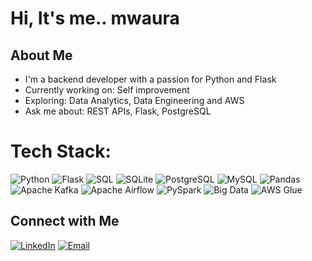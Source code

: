 #  Hi, It's me.. mwaura

## About Me
-  I'm a backend developer with a passion for Python and Flask
-  Currently working on: Self improvement
-  Exploring: Data Analytics, Data Engineering and AWS
-  Ask me about: REST APIs, Flask, PostgreSQL


# Tech Stack:

![Python](https://img.shields.io/badge/python-3670A0?style=for-the-badge&logo=python&logoColor=ffdd54) 
![Flask](https://img.shields.io/badge/flask-%23000.svg?style=for-the-badge&logo=flask&logoColor=white) 
![SQL](https://img.shields.io/badge/sql-%23025E8C.svg?style=for-the-badge&logo=database&logoColor=white)
![SQLite](https://img.shields.io/badge/sqlite-%2307405e.svg?style=for-the-badge&logo=sqlite&logoColor=white) 
![PostgreSQL](https://img.shields.io/badge/postgresql-316192?style=for-the-badge&logo=postgresql&logoColor=white)
![MySQL](https://img.shields.io/badge/mysql-4479A1.svg?style=for-the-badge&logo=mysql&logoColor=white)
![Pandas](https://img.shields.io/badge/pandas-150458?style=for-the-badge&logo=pandas&logoColor=white)
![Apache Kafka](https://img.shields.io/badge/kafka-231F20?style=for-the-badge&logo=apache-kafka&logoColor=white) 
![Apache Airflow](https://img.shields.io/badge/airflow-017CEE?style=for-the-badge&logo=apache-airflow&logoColor=white) 
![PySpark](https://img.shields.io/badge/pyspark-E25A1C?style=for-the-badge&logo=apachespark&logoColor=white) 
![Big Data](https://img.shields.io/badge/big%20data-FF6F00?style=for-the-badge&logo=databricks&logoColor=white)
![AWS Glue](https://img.shields.io/badge/AWS%20Glue-232F3E?style=for-the-badge&logo=amazon-aws&logoColor=FF9900)



## Connect with Me

[![LinkedIn](https://img.shields.io/badge/LinkedIn-0A66C2?style=for-the-badge&logo=linkedin&logoColor=white)](https://www.linkedin.com/in/mwaura-mwangi-57805382/) 
[![Email](https://img.shields.io/badge/Gmail-D14836?style=for-the-badge&logo=gmail&logoColor=white)](mailto:dev.mwauramwangi@gmail.com)
